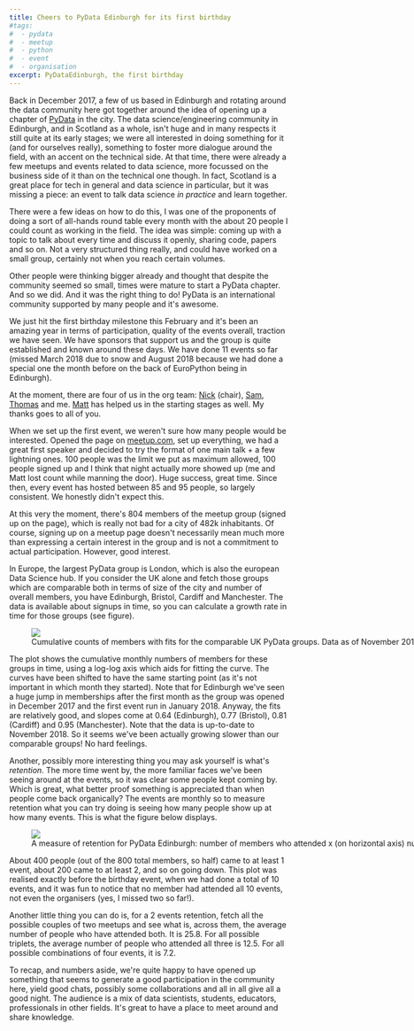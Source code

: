 ```yaml
---
title: Cheers to PyData Edinburgh for its first birthday
#tags:
#  - pydata
#  - meetup
#  - python
#  - event
#  - organisation
excerpt: PyDataEdinburgh, the first birthday
---
```


Back in December 2017, a few of us based in Edinburgh and rotating around the data community here got together around the idea of opening up a chapter of [PyData](https://pydata.org/) in the city. The data science/engineering community in Edinburgh, and in Scotland as a whole, isn't huge and in many respects it still quite at its early stages; we were all interested in doing something for it (and for ourselves really), something to foster more dialogue around the field, with an accent on the technical side. At that time, there were already a few meetups and events related to data science, more focussed on the business side of it than on the technical one though. In fact, Scotland is a great place for tech in general and data science in particular, but it was missing a piece: an event to talk data science *in practice* and learn together.

There were a few ideas on how to do this, I was one of the proponents of doing a sort of all-hands round table every month with the about 20 people I could count as working in the field. The idea was simple: coming up with a topic to talk about every time and discuss it openly, sharing code, papers and so on. Not a very structured thing really, and could have worked on a small group, certainly not when you reach certain volumes.

Other people were thinking bigger already and thought that despite the community seemed so small, times were mature to start a PyData chapter. And so we did. And it was the right thing to do! PyData is an international community supported by many people and it's awesome.

We just hit the first birthday milestone this February and it's been an amazing year in terms of participation, quality of the events overall, traction we have seen. We have sponsors that support us and the group is quite established and known around these days. We have done 11 events so far (missed March 2018 due to snow and August 2018 because we had done a special one the month before on the back of EuroPython being in Edinburgh).

At the moment, there are four of us in the org team: [Nick](https://twitter.com/njr0) (chair), [Sam](https://twitter.com/lilacpatsy), [Thomas](https://twitter.com/tttthomasssss) and me. [Matt](https://twitter.com/TheLeanAcademic) has helped us in the starting stages as well. My thanks goes to all of you.

When we set up the first event, we weren't sure how many people would be interested. Opened the page on [meetup.com](https://www.meetup.com/PyData-Edinburgh/), set up everything, we had a great first speaker and decided to try the format of one main talk + a few lightning ones. 100 people was the limit we put as maximum allowed, 100 people signed up and I think that night actually more showed up (me and Matt lost count while manning the door). Huge success, great time. Since then, every event has hosted between 85 and 95 people, so largely consistent. We honestly didn't expect this.

At this very the moment, there's 804 members of the meetup group (signed up on the page), which is really not bad for a city of 482k inhabitants. Of course, signing up on a meetup page doesn't necessarily mean much more than expressing a certain interest in the group and is not a commitment to actual participation. However, good interest.

In Europe, the largest PyData group is London, which is also the european Data Science hub. If you consider the UK alone and fetch those groups which are comparable both in terms of size of the city and number of overall members, you have Edinburgh, Bristol, Cardiff and Manchester. The data is available about signups in time, so you can calculate a growth rate in time for those groups (see figure).

<figure class="align-center" style="width: 800px">
  <img src="{{ site.url }}{{site.posts_images_path}}pydata-cummembers.jpg">
  <figcaption>Cumulative counts of members with fits for the comparable UK PyData groups. Data as of November 2018.</figcaption>
</figure>

The plot shows the cumulative monthly numbers of members for these groups in time, using a log-log axis which aids for fitting the curve. The curves have been shifted to have the same starting point (as it's not important in which month they started). Note that for Edinburgh we've seen a huge jump in memberships after the first month as the group was opened in December 2017 and the first event run in January 2018. Anyway, the fits are relatively good, and slopes come at 0.64 (Edinburgh), 0.77 (Bristol), 0.81 (Cardiff) and 0.95 (Manchester). Note that the data is up-to-date to November 2018. So it seems we've been actually growing slower than our comparable groups! No hard feelings.

Another, possibly more interesting thing you may ask yourself is what's *retention*. The more time went by, the more familiar faces we've been seeing around at the events, so it was clear some people kept coming by. Which is great, what better proof something is appreciated than when people come back organically? The events are monthly so to measure retention what you can try doing is seeing how many people show up at how many events. This is what the figure below displays.

<figure class="align-center" style="width: 800px">
  <img src="{{ site.url }}{{site.posts_images_path}}pydata-retention.jpg">
  <figcaption>A measure of retention for PyData Edinburgh: number of members who attended x (on horizontal axis) number of events.</figcaption>
</figure>

About 400 people (out of the 800 total members, so half) came to at least 1 event, about 200 came to at least 2, and so on going down. This plot was realised exactly before the birthday event, when we had done a total of 10 events, and it was fun to notice that no member had attended all 10 events, not even the organisers (yes, I missed two so far!).

Another little thing you can do is, for a 2 events retention, fetch all the possible couples of two meetups and see what is, across them, the average number of people who have attended both. It is 25.8. For all possible triplets, the average number of people who attended all three is 12.5. For all possible combinations of four events, it is 7.2.

To recap, and numbers aside, we're quite happy to have opened up something that seems to generate a good participation in the community here, yield good chats, possibly some collaborations and all in all give all a good night. The audience is a mix of data scientists, students, educators, professionals in other fields. It's great to have a place to meet around and share knowledge.
